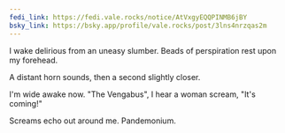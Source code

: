 ```yaml
---
fedi_link: https://fedi.vale.rocks/notice/AtVxgyEQQPINMB6jBY
bsky_link: https://bsky.app/profile/vale.rocks/post/3lns4nrzqas2m
---
```


I wake delirious from an uneasy slumber. Beads of perspiration rest upon my forehead.

A distant horn sounds, then a second slightly closer.

I'm wide awake now. "The Vengabus", I hear a woman scream, "It's coming!"

Screams echo out around me. Pandemonium.
